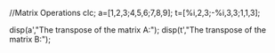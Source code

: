 //Matrix Operations
clc;
a=[1,2,3;4,5,6;7,8,9];
t=[%i,2,3;-%i,3,3;1,1,3];

disp(a',"The transpose of the matrix A:");
disp(t',"The transpose of the matrix B:");